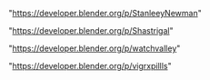 "https://developer.blender.org/p/StanleeyNewman"

"https://developer.blender.org/p/Shastrigal"

"https://developer.blender.org/p/watchvalley"

"https://developer.blender.org/p/vigrxpillls"

 
 
